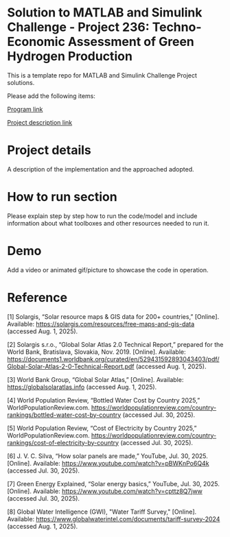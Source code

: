 # Solution to MATLAB and Simulink Challenge - Project 236: Techno-Economic Assessment of Green Hydrogen Production
This is a template repo for MATLAB and Simulink Challenge Project solutions.

Please add the following items:

[Program link](https://github.com/mathworks/MATLAB-Simulink-Challenge-Project-Hub)

[Project description link](https://github.com/mathworks/MATLAB-Simulink-Challenge-Project-Hub/tree/main/projects/Techno-Economic%20Assessment%20of%20Green%20Hydrogen%20Production)


# Project details
A description of the implementation and the approached adopted.

# How to run section
Please explain step by step how to run the code/model and include information about what toolboxes and other resources needed to run it.

# Demo
Add a video or animated gif/picture to showcase the code in operation.
  
# Reference
[1] Solargis, “Solar resource maps & GIS data for 200+ countries,” [Online]. Available: https://solargis.com/resources/free-maps-and-gis-data (accessed Aug. 1, 2025).

[2] Solargis s.r.o., “Global Solar Atlas 2.0 Technical Report,” prepared for the World Bank, Bratislava, Slovakia, Nov. 2019. [Online]. Available: https://documents1.worldbank.org/curated/en/529431592893043403/pdf/Global-Solar-Atlas-2-0-Technical-Report.pdf (accessed Aug. 1, 2025).

[3] World Bank Group, “Global Solar Atlas,” [Online]. Available: https://globalsolaratlas.info (accessed Aug. 1, 2025).

[4] World Population Review, “Bottled Water Cost by Country 2025,” WorldPopulationReview.com. https://worldpopulationreview.com/country-rankings/bottled-water-cost-by-country (accessed Jul. 30, 2025).

[5] World Population Review, “Cost of Electricity by Country 2025,” WorldPopulationReview.com. https://worldpopulationreview.com/country-rankings/cost-of-electricity-by-country (accessed Jul. 30, 2025).

[6] J. V. C. Silva, “How solar panels are made,” YouTube, Jul. 30, 2025. [Online]. Available: https://www.youtube.com/watch?v=pBWKnPo6Q4k (accessed Jul. 30, 2025).

[7] Green Energy Explained, “Solar energy basics,” YouTube, Jul. 30, 2025. [Online]. Available: https://www.youtube.com/watch?v=cpttz8Q7jww (accessed Jul. 30, 2025).

[8] Global Water Intelligence (GWI), "Water Tariff Survey," [Online]. Available: https://www.globalwaterintel.com/documents/tariff-survey-2024 (accessed Aug. 1, 2025).
